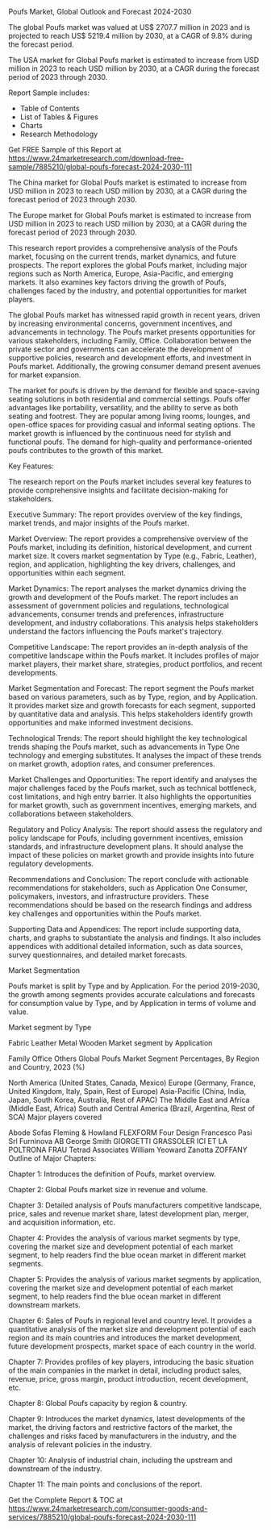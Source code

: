 Poufs Market, Global Outlook and Forecast 2024-2030

The global Poufs market was valued at US$ 2707.7 million in 2023 and is projected to reach US$ 5219.4 million by 2030, at a CAGR of 9.8% during the forecast period.

The USA market for Global Poufs market is estimated to increase from USD million in 2023 to reach USD million by 2030, at a CAGR during the forecast period of 2023 through 2030.

Report Sample includes:
- Table of Contents
- List of Tables & Figures
- Charts
- Research Methodology

Get FREE Sample of this Report at https://www.24marketresearch.com/download-free-sample/7885210/global-poufs-forecast-2024-2030-111

The China market for Global Poufs market is estimated to increase from USD million in 2023 to reach USD million by 2030, at a CAGR during the forecast period of 2023 through 2030.

The Europe market for Global Poufs market is estimated to increase from USD million in 2023 to reach USD million by 2030, at a CAGR during the forecast period of 2023 through 2030.

This research report provides a comprehensive analysis of the Poufs market, focusing on the current trends, market dynamics, and future prospects. The report explores the global Poufs market, including major regions such as North America, Europe, Asia-Pacific, and emerging markets. It also examines key factors driving the growth of Poufs, challenges faced by the industry, and potential opportunities for market players.

The global Poufs market has witnessed rapid growth in recent years, driven by increasing environmental concerns, government incentives, and advancements in technology. The Poufs market presents opportunities for various stakeholders, including Family, Office. Collaboration between the private sector and governments can accelerate the development of supportive policies, research and development efforts, and investment in Poufs market. Additionally, the growing consumer demand present avenues for market expansion.

The market for poufs is driven by the demand for flexible and space-saving seating solutions in both residential and commercial settings. Poufs offer advantages like portability, versatility, and the ability to serve as both seating and footrest. They are popular among living rooms, lounges, and open-office spaces for providing casual and informal seating options. The market growth is influenced by the continuous need for stylish and functional poufs. The demand for high-quality and performance-oriented poufs contributes to the growth of this market.

Key Features:

The research report on the Poufs market includes several key features to provide comprehensive insights and facilitate decision-making for stakeholders.

Executive Summary: The report provides overview of the key findings, market trends, and major insights of the Poufs market.

Market Overview: The report provides a comprehensive overview of the Poufs market, including its definition, historical development, and current market size. It covers market segmentation by Type (e.g., Fabric, Leather), region, and application, highlighting the key drivers, challenges, and opportunities within each segment.

Market Dynamics: The report analyses the market dynamics driving the growth and development of the Poufs market. The report includes an assessment of government policies and regulations, technological advancements, consumer trends and preferences, infrastructure development, and industry collaborations. This analysis helps stakeholders understand the factors influencing the Poufs market's trajectory.

Competitive Landscape: The report provides an in-depth analysis of the competitive landscape within the Poufs market. It includes profiles of major market players, their market share, strategies, product portfolios, and recent developments.

Market Segmentation and Forecast: The report segment the Poufs market based on various parameters, such as by Type, region, and by Application. It provides market size and growth forecasts for each segment, supported by quantitative data and analysis. This helps stakeholders identify growth opportunities and make informed investment decisions.

Technological Trends: The report should highlight the key technological trends shaping the Poufs market, such as advancements in Type One technology and emerging substitutes. It analyses the impact of these trends on market growth, adoption rates, and consumer preferences.

Market Challenges and Opportunities: The report identify and analyses the major challenges faced by the Poufs market, such as technical bottleneck, cost limitations, and high entry barrier. It also highlights the opportunities for market growth, such as government incentives, emerging markets, and collaborations between stakeholders.

Regulatory and Policy Analysis: The report should assess the regulatory and policy landscape for Poufs, including government incentives, emission standards, and infrastructure development plans. It should analyse the impact of these policies on market growth and provide insights into future regulatory developments.

Recommendations and Conclusion: The report conclude with actionable recommendations for stakeholders, such as Application One Consumer, policymakers, investors, and infrastructure providers. These recommendations should be based on the research findings and address key challenges and opportunities within the Poufs market.

Supporting Data and Appendices: The report include supporting data, charts, and graphs to substantiate the analysis and findings. It also includes appendices with additional detailed information, such as data sources, survey questionnaires, and detailed market forecasts.

Market Segmentation

Poufs market is split by Type and by Application. For the period 2019-2030, the growth among segments provides accurate calculations and forecasts for consumption value by Type, and by Application in terms of volume and value.

Market segment by Type

Fabric
Leather
Metal
Wooden
Market segment by Application

Family
Office
Others
Global Poufs Market Segment Percentages, By Region and Country, 2023 (%)

North America (United States, Canada, Mexico)
Europe (Germany, France, United Kingdom, Italy, Spain, Rest of Europe)
Asia-Pacific (China, India, Japan, South Korea, Australia, Rest of APAC)
The Middle East and Africa (Middle East, Africa)
South and Central America (Brazil, Argentina, Rest of SCA)
Major players covered

Abode Sofas
Fleming & Howland
FLEXFORM
Four Design
Francesco Pasi Srl
Furninova AB
George Smith
GIORGETTI
GRASSOLER
ICI ET LA
POLTRONA FRAU
Tetrad Associates
William Yeoward
Zanotta
ZOFFANY
Outline of Major Chapters:

Chapter 1: Introduces the definition of Poufs, market overview.

Chapter 2: Global Poufs market size in revenue and volume.

Chapter 3: Detailed analysis of Poufs manufacturers competitive landscape, price, sales and revenue market share, latest development plan, merger, and acquisition information, etc.

Chapter 4: Provides the analysis of various market segments by type, covering the market size and development potential of each market segment, to help readers find the blue ocean market in different market segments.

Chapter 5: Provides the analysis of various market segments by application, covering the market size and development potential of each market segment, to help readers find the blue ocean market in different downstream markets.

Chapter 6: Sales of Poufs in regional level and country level. It provides a quantitative analysis of the market size and development potential of each region and its main countries and introduces the market development, future development prospects, market space of each country in the world.

Chapter 7: Provides profiles of key players, introducing the basic situation of the main companies in the market in detail, including product sales, revenue, price, gross margin, product introduction, recent development, etc.

Chapter 8: Global Poufs capacity by region & country.

Chapter 9: Introduces the market dynamics, latest developments of the market, the driving factors and restrictive factors of the market, the challenges and risks faced by manufacturers in the industry, and the analysis of relevant policies in the industry.

Chapter 10: Analysis of industrial chain, including the upstream and downstream of the industry.

Chapter 11: The main points and conclusions of the report.

Get the Complete Report & TOC at https://www.24marketresearch.com/consumer-goods-and-services/7885210/global-poufs-forecast-2024-2030-111
